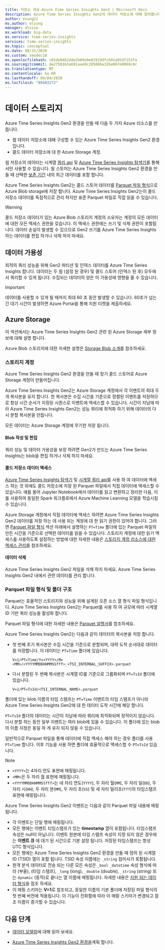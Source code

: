 ```yaml
---
title: 저장소 개요-Azure Time Series Insights Gen2 | Microsoft Docs
description: Azure Time Series Insights Gen2의 데이터 저장소에 대해 알아봅니다.
author: esung22
ms.author: elsung
manager: diviso
ms.workload: big-data
ms.service: time-series-insights
services: time-series-insights
ms.topic: conceptual
ms.date: 08/31/2020
ms.custom: seodec18
ms.openlocfilehash: c05de0462dde2b09e0e01919dfc691a85df153fa
ms.sourcegitcommit: de2750163a601aae0c28506ba32be067e0068c0c
ms.translationtype: MT
ms.contentlocale: ko-KR
ms.lasthandoff: 09/04/2020
ms.locfileid: "89483272"
---
```

# <a name="data-storage"></a>데이터 스토리지

Azure Time Series Insights Gen2 환경을 만들 때 다음 두 가지 Azure 리소스를 만듭니다.

* 웜 데이터 저장소에 대해 구성할 수 있는 Azure Time Series Insights Gen2 환경입니다.
* 콜드 데이터 저장소에 대 한 Azure Storage 계정.

웜 저장소의 데이터는 시계열 [쿼리 api](./time-series-insights-update-tsq.md) 및 [Azure Time Series Insights 탐색기](./time-series-insights-update-explorer.md)를 통해서만 사용할 수 있습니다. 웜 스토어는 Azure Time Series Insights Gen2 환경을 만들 때 선택한 [보존 기간](./time-series-insights-update-plan.md#the-preview-environment) 내의 최근 데이터를 포함 합니다.

Azure Time Series Insights Gen2는 콜드 스토어 데이터를 [Parquet 파일 형식](#parquet-file-format-and-folder-structure)으로 Azure Blob storage에 저장 합니다. Azure Time Series Insights Gen2는이 콜드 저장소 데이터를 독점적으로 관리 하지만 표준 Parquet 파일로 직접 읽을 수 있습니다.

> [!WARNING]
> 콜드 저장소 데이터가 있는 Azure Blob 스토리지 계정의 소유자는 계정의 모든 데이터에 대한 모든 액세스 권한을 갖습니다. 이 액세스 권한에는 쓰기 및 삭제 권한이 포함됩니다. 데이터 손실이 발생할 수 있으므로 Gen2 쓰기를 Azure Time Series Insights 하는 데이터를 편집 하거나 삭제 하지 마세요.

## <a name="data-availability"></a>데이터 가용성

최적의 쿼리 성능을 위해 Gen2 파티션 및 인덱스 데이터를 Azure Time Series Insights 합니다. 데이터는 두 웜 (설정 된 경우) 및 콜드 스토어 (인덱스 된 후) 모두에서 쿼리할 수 있게 됩니다. 수집되는 데이터의 양은 이 가용성에 영향을 줄 수 있습니다.

> [!IMPORTANT]
> 데이터를 사용할 수 있게 될 때까지 최대 60 초 동안 발생할 수 있습니다. 60초가 넘는 긴 대기 시간이 발생하면 Azure Portal을 통해 지원 티켓을 제출하세요.

## <a name="azure-storage"></a>Azure Storage

이 섹션에서는 Azure Time Series Insights Gen2 관련 된 Azure Storage 세부 정보에 대해 설명 합니다.

Azure Blob 스토리지에 대한 자세한 설명은 [Storage Blob 소개](../storage/blobs/storage-blobs-introduction.md)를 참조하세요.

### <a name="your-storage-account"></a>스토리지 계정

Azure Time Series Insights Gen2 환경을 만들 때 장기 콜드 스토어로 Azure Storage 계정이 만들어집니다.  

Azure Time Series Insights Gen2는 Azure Storage 계정에서 각 이벤트의 최대 두 개 복사본을 유지 합니다. 한 복사본은 수집 시간을 기준으로 정렬된 이벤트를 저장하므로 항상 시간 순서가 지정된 시퀀스로 이벤트에 액세스할 수 있습니다. 시간이 지남에 따라 Azure Time Series Insights Gen2는 성능 쿼리에 최적화 하기 위해 데이터의 다시 분할 복사본을 만듭니다.

모든 데이터는 Azure Storage 계정에 무기한 저장 됩니다.

#### <a name="writing-and-editing-blobs"></a>Blob 작성 및 편집

쿼리 성능 및 데이터 가용성을 보장 하려면 Gen2가 만드는 Azure Time Series Insights는 blob을 편집 하거나 삭제 하지 마세요.

#### <a name="accessing-cold-store-data"></a>콜드 저장소 데이터 액세스

[Azure Time Series Insights 탐색기](./time-series-insights-update-explorer.md) 및 [시계열 쿼리 api](./time-series-insights-update-tsq.md)를 사용 하 여 데이터에 액세스 하는 것 외에도 콜드 저장소에 저장 된 Parquet 파일에서 직접 데이터에 액세스할 수 있습니다. 예를 들어 Jupyter Notebook에서 데이터를 읽고 변환하고 정리한 다음, 이를 사용하여 동일한 Spark 워크플로에서 Azure Machine Learning 모델을 학습시킬 수 있습니다.

Azure Storage 계정에서 직접 데이터에 액세스 하려면 Azure Time Series Insights Gen2 데이터를 저장 하는 데 사용 되는 계정에 대 한 읽기 권한이 있어야 합니다. 그러면 [Parquet 파일 형식](#parquet-file-format-and-folder-structure) 섹션 아래에서 설명하는 `PT=Time` 폴더에 있는 Parquet 파일의 만든 시간을 기준으로 선택한 데이터를 읽을 수 있습니다.  스토리지 계정에 대한 읽기 액세스를 사용하도록 설정하는 방법에 대한 자세한 내용은 [스토리지 계정 리소스에 대한 액세스 관리](../storage/blobs/storage-manage-access-to-resources.md)를 참조하세요.

#### <a name="data-deletion"></a>데이터 삭제

Azure Time Series Insights Gen2 파일을 삭제 하지 마세요. Azure Time Series Insights Gen2 내에서 관련 데이터를 관리 합니다.

### <a name="parquet-file-format-and-folder-structure"></a>Parquet 파일 형식 및 폴더 구조

Parquet는 효율적인 스토리지와 성능을 위해 설계된 오픈 소스 열 형식 파일 형식입니다. Azure Time Series Insights Gen2는 Parquet를 사용 하 여 규모에 따라 시계열 ID 기반 쿼리 성능을 활성화 합니다.  

Parquet 파일 형식에 대한 자세한 내용은 [Parquet 설명서](https://parquet.apache.org/documentation/latest/)를 참조하세요.

Azure Time Series Insights Gen2는 다음과 같이 데이터의 복사본을 저장 합니다.

* 첫 번째 초기 복사본은 수집 시간을 기준으로 분할되며, 대략 도착 순서대로 데이터를 저장합니다. 이 데이터는 `PT=Time` 폴더에 있습니다.

  `V=1/PT=Time/Y=<YYYY>/M=<MM>/<YYYYMMDDHHMMSSfff>_<TSI_INTERNAL_SUFFIX>.parquet`

* 다시 분할된 두 번째 복사본은 시계열 ID를 기준으로 그룹화되며 `PT=TsId` 폴더에 있습니다.

  `V=1/PT=TsId/<TSI_INTERNAL_NAME>.parquet`

폴더에 있는 blob 이름의 타임 스탬프는 `PT=Time` 이벤트의 타임 스탬프가 아니라 Azure Time Series Insights Gen2에 대 한 데이터 도착 시간에 해당 합니다.

`PT=TsId` 폴더의 데이터는 시간이 지남에 따라 쿼리에 최적화되며 정적이지 않습니다. 다시 분할 하는 동안 일부 이벤트는 여러 blob에 있을 수 있습니다. 이 폴더에 있는 blob의 이름 지정은 동일 하 게 유지 되지 않을 수 있습니다.

일반적으로 Parquet 파일을 통해 데이터에 직접 액세스 해야 하는 경우 폴더를 사용 `PT=Time` 합니다.  이후 기능을 사용 하면 폴더에 효율적으로 액세스할 수 `PT=TsId` 있습니다.

> [!NOTE]
>
> * `<YYYY>`는 4자리 연도 표현에 매핑됩니다.
> * `<MM>`은 두 자리 월 표현에 매핑됩니다.
> * `<YYYYMMDDHHMMSSfff>`는 네 자리 연도(`YYYY`), 두 자리 월(`MM`), 두 자리 일(`DD`), 두 자리 시(`HH`), 두 자리 분(`MM`), 두 자리 초(`SS`) 및 세 자리 밀리초(`fff`)의 타임스탬프 표현에 매핑됩니다.

Azure Time Series Insights Gen2 이벤트는 다음과 같이 Parquet 파일 내용에 매핑됩니다.

* 각 이벤트는 단일 행에 매핑됩니다.
* 모든 행에는 이벤트 타임스탬프가 있는 **timestamp** 열이 포함됩니다. 타임스탬프 속성은 null이 아닙니다. 이벤트 원본에 타임 스탬프 속성이 지정 되지 않은 경우에는 **이벤트 큐** 에 대기 된 시간으로 기본 설정 됩니다. 저장된 타임스탬프는 항상 UTC 형식입니다.
* 모든 행에는 Azure Time Series Insights Gen2 환경을 만들 때 정의 된 시계열 ID (TSID) 열이 포함 됩니다. TSID 속성 이름에는 `_string` 접미사가 포함됩니다.
* 원격 분석 데이터로 전송 되는 다른 모든 속성은 `_bool` `_datetime` 속성 형식에 따라 (부울), (타임 스탬프), `_long` (long), `_double` (double), `_string` (string) 또는 `dynamic` (동적)로 끝나는 열 이름에 매핑됩니다.  자세한 내용은 [지원 되는 데이터 형식](./concepts-supported-data-types.md)을 참조 하세요.
* 이 매핑 스키마는 **V=1**로 참조되고, 동일한 이름의 기본 폴더에 저장된 파일 형식의 첫 번째 버전에 적용됩니다. 이 기능이 진화함에 따라 이 매핑 스키마가 변경되고 참조 이름이 증가할 수 있습니다.

## <a name="next-steps"></a>다음 단계

* [데이터 모델링](./time-series-insights-update-tsm.md)에 대해 읽어 보세요.

* [Azure Time Series Insights Gen2 환경을](./time-series-insights-update-plan.md)계획 합니다.
